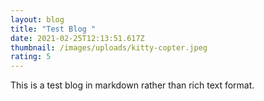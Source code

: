 ```yaml
---
layout: blog
title: "Test Blog "
date: 2021-02-25T12:13:51.617Z
thumbnail: /images/uploads/kitty-copter.jpeg
rating: 5
---
```

This is a test blog in markdown rather than rich text format.